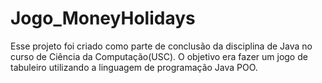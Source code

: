 # Jogo_MoneyHolidays

Esse projeto foi criado como parte de conclusão da disciplina de Java no curso de Ciência da Computação(USC). O objetivo era fazer um jogo de tabuleiro utilizando a linguagem de programação Java POO.
